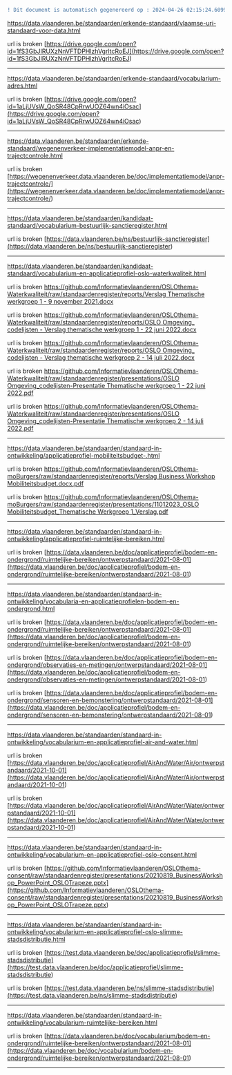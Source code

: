 ```diff
! Dit document is automatisch gegenereerd op : 2024-04-26 02:15:24.609929
```



[https://data.vlaanderen.be/standaarden/erkende-standaard/vlaamse-uri-standaard-voor-data.html
](https://data.vlaanderen.be/standaarden/erkende-standaard/vlaamse-uri-standaard-voor-data.html
)

url is broken [https://drive.google.com/open?id=1fS3GbJIRUXzNnVFTDPHlzhVgrltcRoEJ](<https://drive.google.com/open?id=1fS3GbJIRUXzNnVFTDPHlzhVgrltcRoEJ>) 


--------------------------------------------------


[https://data.vlaanderen.be/standaarden/erkende-standaard/vocabularium-adres.html
](https://data.vlaanderen.be/standaarden/erkende-standaard/vocabularium-adres.html
)

url is broken [https://drive.google.com/open?id=1aLjUVsW_QoSR48CpRrwUOZ64wn4iOsac](<https://drive.google.com/open?id=1aLjUVsW_QoSR48CpRrwUOZ64wn4iOsac>) 


--------------------------------------------------


[https://data.vlaanderen.be/standaarden/erkende-standaard/wegenenverkeer-implementatiemodel-anpr-en-trajectcontrole.html
](https://data.vlaanderen.be/standaarden/erkende-standaard/wegenenverkeer-implementatiemodel-anpr-en-trajectcontrole.html
)

url is broken [https://wegenenverkeer.data.vlaanderen.be/doc/implementatiemodel/anpr-trajectcontrole/](<https://wegenenverkeer.data.vlaanderen.be/doc/implementatiemodel/anpr-trajectcontrole/>) 


--------------------------------------------------


[https://data.vlaanderen.be/standaarden/kandidaat-standaard/vocabularium-bestuurlijk-sanctieregister.html
](https://data.vlaanderen.be/standaarden/kandidaat-standaard/vocabularium-bestuurlijk-sanctieregister.html
)

url is broken [https://data.vlaanderen.be/ns/bestuurlijk-sanctieregister](<https://data.vlaanderen.be/ns/bestuurlijk-sanctieregister>) 


--------------------------------------------------


[https://data.vlaanderen.be/standaarden/kandidaat-standaard/vocabularium-en-applicatieprofiel-oslo-waterkwaliteit.html
](https://data.vlaanderen.be/standaarden/kandidaat-standaard/vocabularium-en-applicatieprofiel-oslo-waterkwaliteit.html
)

url is broken [https://github.com/Informatievlaanderen/OSLOthema-Waterkwaliteit/raw/standaardenregister/reports/Verslag Thematische werkgroep 1 - 9 november 2021.docx](<https://github.com/Informatievlaanderen/OSLOthema-Waterkwaliteit/raw/standaardenregister/reports/Verslag Thematische werkgroep 1 - 9 november 2021.docx>) 

url is broken [https://github.com/Informatievlaanderen/OSLOthema-Waterkwaliteit/raw/standaardenregister/reports/OSLO Omgeving_ codelijsten - Verslag thematische werkgroep 1 - 22 juni 2022.docx](<https://github.com/Informatievlaanderen/OSLOthema-Waterkwaliteit/raw/standaardenregister/reports/OSLO Omgeving_ codelijsten - Verslag thematische werkgroep 1 - 22 juni 2022.docx>) 

url is broken [https://github.com/Informatievlaanderen/OSLOthema-Waterkwaliteit/raw/standaardenregister/reports/OSLO Omgeving_ codelijsten - Verslag thematische werkgroep 2 - 14 juli 2022.docx](<https://github.com/Informatievlaanderen/OSLOthema-Waterkwaliteit/raw/standaardenregister/reports/OSLO Omgeving_ codelijsten - Verslag thematische werkgroep 2 - 14 juli 2022.docx>) 

url is broken [https://github.com/Informatievlaanderen/OSLOthema-Waterkwaliteit/raw/standaardenregister/presentations/OSLO Omgeving_codelijsten-Presentatie Thematische werkgroep 1 - 22 juni 2022.pdf](<https://github.com/Informatievlaanderen/OSLOthema-Waterkwaliteit/raw/standaardenregister/presentations/OSLO Omgeving_codelijsten-Presentatie Thematische werkgroep 1 - 22 juni 2022.pdf>) 

url is broken [https://github.com/Informatievlaanderen/OSLOthema-Waterkwaliteit/raw/standaardenregister/presentations/OSLO Omgeving_codelijsten-Presentatie Thematische werkgroep 2 - 14 juli 2022.pdf](<https://github.com/Informatievlaanderen/OSLOthema-Waterkwaliteit/raw/standaardenregister/presentations/OSLO Omgeving_codelijsten-Presentatie Thematische werkgroep 2 - 14 juli 2022.pdf>) 


--------------------------------------------------


[https://data.vlaanderen.be/standaarden/standaard-in-ontwikkeling/applicatieprofiel-mobiliteitsbudget-.html
](https://data.vlaanderen.be/standaarden/standaard-in-ontwikkeling/applicatieprofiel-mobiliteitsbudget-.html
)

url is broken [https://github.com/Informatievlaanderen/OSLOthema-moBurgers/raw/standaardenregister/reports/Verslag Business Workshop Mobiliteitsbudget.docx.pdf](<https://github.com/Informatievlaanderen/OSLOthema-moBurgers/raw/standaardenregister/reports/Verslag Business Workshop Mobiliteitsbudget.docx.pdf>) 

url is broken [https://github.com/Informatievlaanderen/OSLOthema-moBurgers/raw/standaardenregister/presentations/11012023_OSLO Mobiliteitsbudget_Thematische Werkgroep 1_Verslag.pdf](<https://github.com/Informatievlaanderen/OSLOthema-moBurgers/raw/standaardenregister/presentations/11012023_OSLO Mobiliteitsbudget_Thematische Werkgroep 1_Verslag.pdf>) 


--------------------------------------------------


[https://data.vlaanderen.be/standaarden/standaard-in-ontwikkeling/applicatieprofiel-ruimtelijke-bereiken.html
](https://data.vlaanderen.be/standaarden/standaard-in-ontwikkeling/applicatieprofiel-ruimtelijke-bereiken.html
)

url is broken [https://data.vlaanderen.be/doc/applicatieprofiel/bodem-en-ondergrond/ruimtelijke-bereiken/ontwerpstandaard/2021-08-01](<https://data.vlaanderen.be/doc/applicatieprofiel/bodem-en-ondergrond/ruimtelijke-bereiken/ontwerpstandaard/2021-08-01>) 


--------------------------------------------------


[https://data.vlaanderen.be/standaarden/standaard-in-ontwikkeling/vocabularia-en-applicatieprofielen-bodem-en-ondergrond.html
](https://data.vlaanderen.be/standaarden/standaard-in-ontwikkeling/vocabularia-en-applicatieprofielen-bodem-en-ondergrond.html
)

url is broken [https://data.vlaanderen.be/doc/applicatieprofiel/bodem-en-ondergrond/ruimtelijke-bereiken/ontwerpstandaard/2021-08-01](<https://data.vlaanderen.be/doc/applicatieprofiel/bodem-en-ondergrond/ruimtelijke-bereiken/ontwerpstandaard/2021-08-01>) 

url is broken [https://data.vlaanderen.be/doc/applicatieprofiel/bodem-en-ondergrond/observaties-en-metingen/ontwerpstandaard/2021-08-01](<https://data.vlaanderen.be/doc/applicatieprofiel/bodem-en-ondergrond/observaties-en-metingen/ontwerpstandaard/2021-08-01>) 

url is broken [https://data.vlaanderen.be/doc/applicatieprofiel/bodem-en-ondergrond/sensoren-en-bemonstering/ontwerpstandaard/2021-08-01](<https://data.vlaanderen.be/doc/applicatieprofiel/bodem-en-ondergrond/sensoren-en-bemonstering/ontwerpstandaard/2021-08-01>) 


--------------------------------------------------


[https://data.vlaanderen.be/standaarden/standaard-in-ontwikkeling/vocabularium-en-applicatieprofiel-air-and-water.html
](https://data.vlaanderen.be/standaarden/standaard-in-ontwikkeling/vocabularium-en-applicatieprofiel-air-and-water.html
)

url is broken [https://data.vlaanderen.be/doc/applicatieprofiel/AirAndWater/Air/ontwerpstandaard/2021-10-01](<https://data.vlaanderen.be/doc/applicatieprofiel/AirAndWater/Air/ontwerpstandaard/2021-10-01>) 

url is broken [https://data.vlaanderen.be/doc/applicatieprofiel/AirAndWater/Water/ontwerpstandaard/2021-10-01](<https://data.vlaanderen.be/doc/applicatieprofiel/AirAndWater/Water/ontwerpstandaard/2021-10-01>) 


--------------------------------------------------


[https://data.vlaanderen.be/standaarden/standaard-in-ontwikkeling/vocabularium-en-applicatieprofiel-oslo-consent.html
](https://data.vlaanderen.be/standaarden/standaard-in-ontwikkeling/vocabularium-en-applicatieprofiel-oslo-consent.html
)

url is broken [https://github.com/Informatievlaanderen/OSLOthema-consent/raw/standaardenregister/presentations/20210819_BusinessWorkshop_PowerPoint_OSLOTrapeze.pptx](<https://github.com/Informatievlaanderen/OSLOthema-consent/raw/standaardenregister/presentations/20210819_BusinessWorkshop_PowerPoint_OSLOTrapeze.pptx>) 


--------------------------------------------------


[https://data.vlaanderen.be/standaarden/standaard-in-ontwikkeling/vocabularium-en-applicatieprofiel-oslo-slimme-stadsdistributie.html
](https://data.vlaanderen.be/standaarden/standaard-in-ontwikkeling/vocabularium-en-applicatieprofiel-oslo-slimme-stadsdistributie.html
)

url is broken [https://test.data.vlaanderen.be/doc/applicatieprofiel/slimme-stadsdistributie](<https://test.data.vlaanderen.be/doc/applicatieprofiel/slimme-stadsdistributie>) 

url is broken [https://test.data.vlaanderen.be/ns/slimme-stadsdistributie](<https://test.data.vlaanderen.be/ns/slimme-stadsdistributie>) 


--------------------------------------------------


[https://data.vlaanderen.be/standaarden/standaard-in-ontwikkeling/vocabularium-ruimtelijke-bereiken.html
](https://data.vlaanderen.be/standaarden/standaard-in-ontwikkeling/vocabularium-ruimtelijke-bereiken.html
)

url is broken [https://data.vlaanderen.be/doc/vocabularium/bodem-en-ondergrond/ruimtelijke-bereiken/ontwerpstandaard/2021-08-01](<https://data.vlaanderen.be/doc/vocabularium/bodem-en-ondergrond/ruimtelijke-bereiken/ontwerpstandaard/2021-08-01>) 


--------------------------------------------------